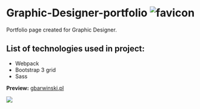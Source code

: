 # Graphic-Designer-portfolio ![favicon](https://images81.fotosik.pl/907/31718c6f16f49b86gen.png)

Portfolio page created for Graphic Designer.

## List of technologies used in project: 
* Webpack
* Bootstrap 3 grid
* Sass


<strong>Preview:</strong> <a href="http://gbarwinski.pl/">gbarwinski.pl</a>

<img src="https://images84.fotosik.pl/907/21a686b732adef51.jpg">


